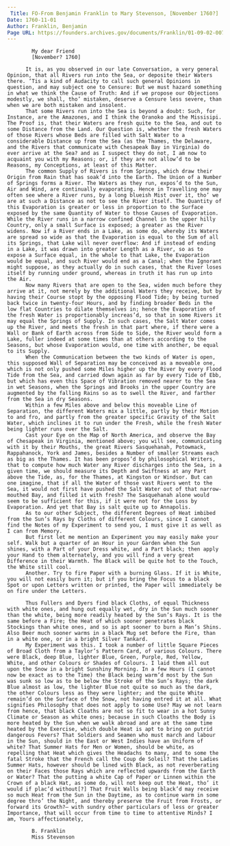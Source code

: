 ```yaml
---
 Title: FO-From Benjamin Franklin to Mary Stevenson, [November 1760?]
Date: 1760-11-01
Author: Franklin, Benjamin
Page URL: https://founders.archives.gov/documents/Franklin/01-09-02-0079
---
```


          
            My dear Friend
            [November? 1760]
          
          It is, as you observed in our late Conversation, a very general Opinion, that all Rivers run into the Sea, or deposite their Waters there. ’Tis a kind of Audacity to call such general Opinions in question, and may subject one to Censure: But we must hazard something in what we think the Cause of Truth: And if we propose our Objections modestly, we shall, tho’ mistaken, deserve a Censure less severe, than when we are both mistaken and insolent.
          That some Rivers run into the Sea is beyond a doubt: Such, for Instance, are the Amazones, and I think the Oranoko and the Missisipi. The Proof is, that their Waters are fresh quite to the Sea, and out to some Distance from the Land. Our Question is, whether the fresh Waters of those Rivers whose Beds are filled with Salt Water to a considerable Distance up from the Sea (as the Thames, the Delaware, and the Rivers that communicate with Chesapeak Bay in Virginia) do ever arrive at the Sea? and as I suspect they do not, I am now to acquaint you with my Reasons; or, if they are not allow’d to be Reasons, my Conceptions, at least of this Matter.
          The common Supply of Rivers is from Springs, which draw their Origin from Rain that has soak’d into the Earth. The Union of a Number of Springs forms a River. The Waters as they run, expos’d to the Sun, Air and Wind, are continually evaporating. Hence in Travelling one may often see where a River runs, by a long blueish Mist over it, tho’ we are at such a Distance as not to see the River itself. The Quantity of this Evaporation is greater or less in proportion to the Surface exposed by the same Quantity of Water to those Causes of Evaporation. While the River runs in a narrow confined Channel in the upper hilly Country, only a small Surface is exposed; a greater as the River widens. Now if a River ends in a Lake, as some do, whereby its Waters are spread so wide as that the Evaporation is equal to the Sum of all its Springs, that Lake will never overflow: And if instead of ending in a Lake, it was drawn into greater Length as a River, so as to expose a Surface equal, in the whole to that Lake, the Evaporation would be equal, and such River would end as a Canal; when the Ignorant might suppose, as they actually do in such cases, that the River loses itself by running under ground, whereas in truth it has run up into the Air.
          Now many Rivers that are open to the Sea, widen much before they arrive at it, not merely by the additional Waters they receive, but by having their Course stopt by the opposing Flood Tide; by being turned back twice in twenty-four Hours, and by finding broader Beds in the low flat Countries to dilate themselves in; hence the Evaporation of the fresh Water is proportionably increas’d, so that in some Rivers it may equal the Springs of Supply. In such cases, the Salt Water comes up the River, and meets the fresh in that part where, if there were a Wall or Bank of Earth across from Side to Side, the River would form a Lake, fuller indeed at some times than at others according to the Seasons, but whose Evaporation would, one time with another, be equal to its Supply.
          When the Communication between the two kinds of Water is open, this supposed Wall of Separation may be conceived as a moveable one, which is not only pushed some Miles higher up the River by every Flood Tide from the Sea, and carried down again as far by every Tide of Ebb, but which has even this Space of Vibration removed nearer to the Sea in wet Seasons, when the Springs and Brooks in the upper Country are augmented by the falling Rains so as to swell the River, and farther from the Sea in dry Seasons.
          Within a few Miles above and below this moveable Line of Separation, the different Waters mix a little, partly by their Motion to and fro, and partly from the greater specific Gravity of the Salt Water, which inclines it to run under the Fresh, while the fresh Water being lighter runs over the Salt.
          Cast your Eye on the Map of North America, and observe the Bay of Chesapeak in Virginia, mentioned above; you will see, communicating with it by their Mouths, the great Rivers Sasquehanah, Potowmack, Rappahanock, York and James, besides a Number of smaller Streams each as big as the Thames. It has been propos’d by philosophical Writers, that to compute how much Water any River discharges into the Sea, in a given time, we should measure its Depth and Swiftness at any Part above the Tide, as, for the Thames, at Kingston or Windsor. But can one imagine, that if all the Water of those vast Rivers went to the Sea, it would not first have pushed the Salt Water out of that narrow-mouthed Bay, and filled it with fresh? The Sasquehanah alone would seem to be sufficient for this, if it were not for the Loss by Evaporation. And yet that Bay is salt quite up to Annapolis.
          As to our other Subject, the different Degrees of Heat imbibed from the Sun’s Rays by Cloths of different Colours, since I cannot find the Notes of my Experiment to send you, I must give it as well as I can from Memory.
          But first let me mention an Experiment you may easily make your self. Walk but a quarter of an Hour in your Garden when the Sun shines, with a Part of your Dress white, and a Part black; then apply your Hand to them alternately, and you will find a very great Difference in their Warmth. The Black will be quite hot to the Touch, the White still cool.
          Another. Try to fire Paper with a burning Glass. If it is White, you will not easily burn it; but if you bring the Focus to a black Spot or upon Letters written or printed, the Paper will immediately be on fire under the Letters.
          
          Thus Fullers and Dyers find black Cloths, of equal Thickness with white ones, and hung out equally wet, dry in the Sun much sooner than the white, being more readily heated by the Sun’s Rays. It is the same before a Fire; the Heat of which sooner penetrates black Stockings than white ones, and so is apt sooner to burn a Man’s Shins. Also Beer much sooner warms in a black Mug set before the Fire, than in a white one, or in a bright Silver Tankard.
          My Experiment was this. I took a number of little Square Pieces of Broad Cloth from a Taylor’s Pattern Card, of various Colours. There were Black, deep Blue, lighter Blue, Green, Purple, Red, Yellow, White, and other Colours or Shades of Colours. I laid them all out upon the Snow in a bright Sunshiny Morning. In a few Hours (I cannot now be exact as to the Time) the Black being warm’d most by the Sun was sunk so low as to be below the Stroke of the Sun’s Rays; the dark Blue almost as low, the lighter Blue not quite so much as the dark, the other Colours less as they were lighter; and the quite White remain’d on the Surface of the Snow, not having entred it at all. What signifies Philosophy that does not apply to some Use? May we not learn from hence, that black Cloaths are not so fit to wear in a hot Sunny Climate or Season as white ones; because in such Cloaths the Body is more heated by the Sun when we walk abroad and are at the same time heated by the Exercise, which double Heat is apt to bring on putrid dangerous Fevers? That Soldiers and Seamen who must march and labour in the Sun, should in the East or West Indies have an Uniform of white? That Summer Hats for Men or Women, should be white, as repelling that Heat which gives the Headachs to many, and to some the fatal Stroke that the French call the Coup de Soleil? That the Ladies Summer Hats, however should be lined with Black, as not reverberating on their Faces those Rays which are reflected upwards from the Earth or Water? That the putting a white Cap of Paper or Linnen within the Crown of a black Hat, as some do, will not keep out the Heat, tho’ it would if plac’d without[?] That Fruit Walls being black’d may receive so much Heat from the Sun in the Daytime, as to continue warm in some degree thro’ the Night, and thereby preserve the Fruit from Frosts, or forward its Growth?— with sundry other particulars of less or greater Importance, that will occur from time to time to attentive Minds? I am, Yours affectionately,
          
            B. Franklin
            Miss Stevenson
          
        
